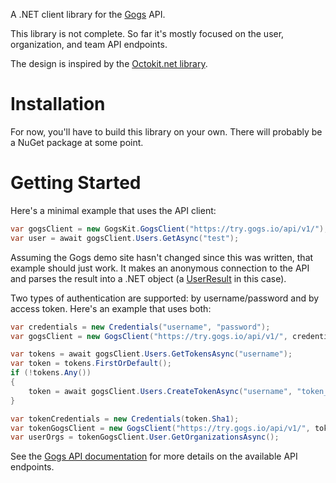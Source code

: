 A .NET client library for the [Gogs](https://github.com/gogits/gogs) API.

This library is not complete.  So far it's mostly focused on the user, organization, and team API endpoints.

The design is inspired by the [Octokit.net library](https://github.com/octokit/octokit.net).


Installation
============
For now, you'll have to build this library on your own.  There will probably be a NuGet package at some point.


Getting Started
===============
Here's a minimal example that uses the API client:

```c#
var gogsClient = new GogsKit.GogsClient("https://try.gogs.io/api/v1/");
var user = await gogsClient.Users.GetAsync("test");
```

Assuming the Gogs demo site hasn't changed since this was written, that example should just work.  It makes an anonymous connection to the API and parses the result into a .NET object (a [UserResult](GogsKit/Models/Results/UserResult.cs) in this case).

Two types of authentication are supported: by username/password and by access token.  Here's an example that uses both:

```c#
var credentials = new Credentials("username", "password");
var gogsClient = new GogsClient("https://try.gogs.io/api/v1/", credentials);

var tokens = await gogsClient.Users.GetTokensAsync("username");
var token = tokens.FirstOrDefault();
if (!tokens.Any())
{
	token = await gogsClient.Users.CreateTokenAsync("username", "token_name");
}

var tokenCredentials = new Credentials(token.Sha1);
var tokenGogsClient = new GogsClient("https://try.gogs.io/api/v1/", tokenCredentials);
var userOrgs = tokenGogsClient.User.GetOrganizationsAsync();
```

See the [Gogs API documentation](https://github.com/gogits/go-gogs-client/wiki) for more details on the available API endpoints.